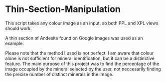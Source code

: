 # Thin-Section-Manipulation

This script takes any colour image as an input, so both PPL and XPL views should work. 

A thin section of Andesite found on Google images was used as an example. 

Please note that the method I used is not perfect. I am aware that colour alone is not sufficient for mineral identification, but it can be a distinctive feature. The main purpose of this project was to find the percentage of the image occupied by the mineral selected by the user, not neccesarily finding the precise number of distinct minerals in the image.
